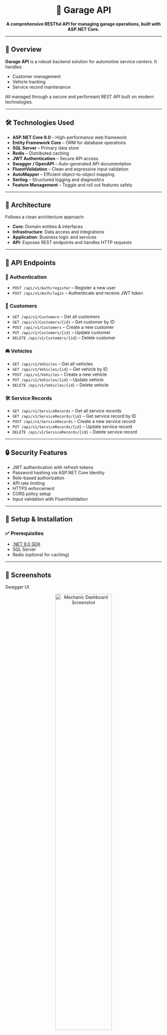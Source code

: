 <h1 align="center">🚗 Garage API</h1>

<p align="center">
  <b>A comprehensive RESTful API for managing garage operations, built with ASP.NET Core.</b><br/>
</p>

---

## 📖 Overview

**Garage API** is a robust backend solution for automotive service centers. It handles:

- Customer management  
- Vehicle tracking  
- Service record maintenance  

All managed through a secure and performant REST API built on modern technologies.

---

## 🛠️ Technologies Used

- **ASP.NET Core 9.0** – High-performance web framework  
- **Entity Framework Core** – ORM for database operations  
- **SQL Server** – Primary data store  
- **Redis** – Distributed caching  
- **JWT Authentication** – Secure API access  
- **Swagger / OpenAPI** – Auto-generated API documentation  
- **FluentValidation** – Clean and expressive input validation  
- **AutoMapper** – Efficient object-to-object mapping  
- **Serilog** – Structured logging and diagnostics  
- **Feature Management** – Toggle and roll out features safely  

---

## 🧱 Architecture

Follows a clean architecture approach:

- **Core**: Domain entities & interfaces  
- **Infrastructure**: Data access and integrations  
- **Application**: Business logic and services  
- **API**: Exposes REST endpoints and handles HTTP requests  

---

## 🔗 API Endpoints

### 🔐 Authentication
- `POST /api/v1/Auth/register` – Register a new user  
- `POST /api/v1/Auth/login` – Authenticate and receive JWT token  

### 👤 Customers
- `GET /api/v1/Customers` – Get all customers  
- `GET /api/v1/Customers/{id}` – Get customer by ID  
- `POST /api/v1/Customers` – Create a new customer  
- `PUT /api/v1/Customers/{id}` – Update customer  
- `DELETE /api/v1/Customers/{id}` – Delete customer  

### 🚘 Vehicles
- `GET /api/v1/Vehicles` – Get all vehicles  
- `GET /api/v1/Vehicles/{id}` – Get vehicle by ID  
- `POST /api/v1/Vehicles` – Create a new vehicle  
- `PUT /api/v1/Vehicles/{id}` – Update vehicle  
- `DELETE /api/v1/Vehicles/{id}` – Delete vehicle  

### 🛠️ Service Records
- `GET /api/v1/ServiceRecords` – Get all service records  
- `GET /api/v1/ServiceRecords/{id}` – Get service record by ID  
- `POST /api/v1/ServiceRecords` – Create a new service record  
- `PUT /api/v1/ServiceRecords/{id}` – Update service record  
- `DELETE /api/v1/ServiceRecords/{id}` – Delete service record  

---

## 🔒 Security Features

- JWT authentication with refresh tokens  
- Password hashing via ASP.NET Core Identity  
- Role-based authorization  
- API rate limiting  
- HTTPS enforcement  
- CORS policy setup  
- Input validation with FluentValidation  

---

## 🚀 Setup & Installation

### ✅ Prerequisites
- [.NET 9.0 SDK](https://dotnet.microsoft.com/)  
- SQL Server  
- Redis (optional for caching)  

---

## 📸 Screenshots



Swagger UI

<p align="center">
   <img src="https://i.imgur.com/v7NNnQn.jpeg" height="60%" width="60%" alt="Mechanic Dashboard Screenshot"/>
</p>

Vehicle Management

<p align="center">
   <img src="https://i.imgur.com/OeGksVT.jpeg" height="60%" width="60%" alt="Mechanic Dashboard Screenshot"/>
</p>

---


### 📦 Installation Steps

```bash
# Clone the repository
git clone https://github.com/EliezerKibet/garage-api.git
cd garage-api

